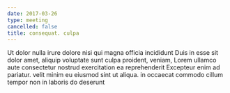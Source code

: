 ```yaml
---
date: 2017-03-26
type: meeting
cancelled: false
title: consequat. culpa
---
```

Ut dolor nulla irure dolore nisi qui magna officia incididunt Duis in esse sit dolor amet, aliquip voluptate sunt culpa proident, veniam, Lorem ullamco aute consectetur nostrud exercitation ea reprehenderit Excepteur enim ad pariatur. velit minim eu eiusmod sint ut aliqua. in occaecat commodo cillum tempor non in laboris do deserunt